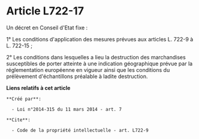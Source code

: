 # Article L722-17

Un décret en Conseil d'Etat fixe : 

1° Les conditions d'application des mesures prévues aux articles L. 722-9 à L. 722-15 ; 

2° Les conditions dans lesquelles a lieu la destruction des marchandises susceptibles de porter atteinte à une indication
géographique prévue par la réglementation européenne en vigueur ainsi que les conditions du prélèvement d'échantillons
préalable à ladite destruction.

**Liens relatifs à cet article**

	**Créé par**:

	  - Loi n°2014-315 du 11 mars 2014 - art. 7

	**Cite**:

	  - Code de la propriété intellectuelle - art. L722-9
